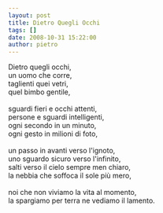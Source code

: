 ```yaml
---
layout: post
title: Dietro Quegli Occhi
tags: []
date: 2008-10-31 15:22:00
author: pietro
---
```

Dietro quegli occhi,<br/>un uomo che corre,<br/>taglienti quei vetri,<br/>quel bimbo gentile,<br/><br/>sguardi fieri e occhi attenti,<br/>persone e sguardi intelligenti,<br/>ogni secondo in un minuto,<br/>ogni gesto in milioni di foto,<br/><br/>un passo in avanti verso l'ignoto,<br/>uno sguardo sicuro verso l'infinito,<br/>salti verso il cielo sempre men chiaro,<br/>la nebbia che soffoca il sole più mero,<br/><br/>noi che non viviamo la vita al momento,<br/>la spargiamo per terra ne vediamo il lamento.
